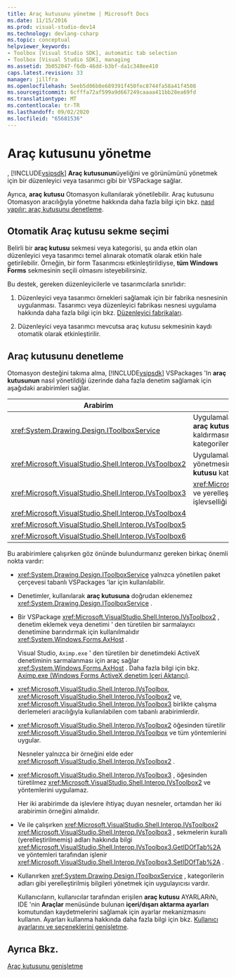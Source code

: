 ```yaml
---
title: Araç kutusunu yönetme | Microsoft Docs
ms.date: 11/15/2016
ms.prod: visual-studio-dev14
ms.technology: devlang-csharp
ms.topic: conceptual
helpviewer_keywords:
- Toolbox [Visual Studio SDK], automatic tab selection
- Toolbox [Visual Studio SDK], managing
ms.assetid: 3b052047-f6db-46dd-b3bf-da1c348ee410
caps.latest.revision: 33
manager: jillfra
ms.openlocfilehash: 5eeb5d06b0e689391f450fec8744fa58a41f4508
ms.sourcegitcommit: 6cfffa72af599a9d667249caaaa411bb28ea69fd
ms.translationtype: MT
ms.contentlocale: tr-TR
ms.lasthandoff: 09/02/2020
ms.locfileid: "65681536"
---
```

# <a name="managing-the-toolbox"></a>Araç kutusunu yönetme
, [!INCLUDE[vsipsdk](../includes/vsipsdk-md.md)] **Araç kutusunun**üyeliğini ve görünümünü yönetmek için bir düzenleyici veya tasarımcı gibi bir VSPackage sağlar.  
  
 Ayrıca, **araç kutusu** Otomasyon kullanılarak yönetilebilir. Araç kutusunu Otomasyon aracılığıyla yönetme hakkında daha fazla bilgi için bkz. [nasıl yapılır: araç kutusunu denetleme](https://msdn.microsoft.com/library/c9d8a18a-d2bc-43d4-a803-601bfc6a6599).  
  
## <a name="automatic-toolbox-tab-selection"></a>Otomatik Araç kutusu sekme seçimi  
 Belirli bir **araç kutusu** sekmesi veya kategorisi, şu anda etkin olan düzenleyici veya tasarımcı temel alınarak otomatik olarak etkin hale getirilebilir. Örneğin, bir form Tasarımcısı etkinleştirildiyse, **tüm Windows Forms** sekmesinin seçili olmasını isteyebilirsiniz.  
  
 Bu destek, gereken düzenleyicilerle ve tasarımcılarla sınırlıdır:  
  
1. Düzenleyici veya tasarımcı örnekleri sağlamak için bir fabrika nesnesinin uygulanması. Tasarımcı veya düzenleyici fabrikası nesnesi uygulama hakkında daha fazla bilgi için bkz. [Düzenleyici fabrikaları](../extensibility/editor-factories.md).  
  
2. Düzenleyici veya tasarımcı mevcutsa araç kutusu sekmesinin kaydı otomatik olarak etkinleştirilir.  
  
## <a name="controlling-the-toolbox"></a>Araç kutusunu denetleme  
 Otomasyon desteğini takıma alma, [!INCLUDE[vsipsdk](../includes/vsipsdk-md.md)] VSPackages 'In **araç kutusunun** nasıl yönetildiği üzerinde daha fazla denetim sağlamak için aşağıdaki arabirimleri sağlar.  
  
|Arabirim|Description|  
|---------------|-----------------|  
|<xref:System.Drawing.Design.IToolboxService>|Uygulamaların <xref:System.Drawing.Design.ToolboxItem> **araç kutusu**'ndan nesneleri yönetmesine, eklemesine ve kaldırmasına izin verir. Ayrıca görünüm ve **araç kutusu** kategorilerinin yapılandırılmasını da sunar.|  
|<xref:Microsoft.VisualStudio.Shell.Interop.IVsToolbox2>|Uygulamaların etkin tabanlı **araç kutusu** denetimlerini yönetmesine, eklemesine ve kaldırmasına izin verir ve **araç kutusu** kategorilerini ve görünümünü yapılandırır.|  
|<xref:Microsoft.VisualStudio.Shell.Interop.IVsToolbox3>|<xref:Microsoft.VisualStudio.Shell.Interop.IVsToolbox2>Kalıcılık ve yerelleştirme için kapsamlı destek sunarak içinde bulunan işlevselliği genişletir.|  
|<xref:Microsoft.VisualStudio.Shell.Interop.IVsToolbox4>||  
|<xref:Microsoft.VisualStudio.Shell.Interop.IVsToolbox5>||  
|<xref:Microsoft.VisualStudio.Shell.Interop.IVsToolbox6>||  
  
 Bu arabirimlere çalışırken göz önünde bulundurmanız gereken birkaç önemli nokta vardır:  
  
- <xref:System.Drawing.Design.IToolboxService> yalnızca yönetilen paket çerçevesi tabanlı VSPackages 'lar için kullanılabilir.  
  
- Denetimler, kullanılarak **araç kutusuna** doğrudan eklenemez <xref:System.Drawing.Design.IToolboxService> .  
  
- Bir VSPackage <xref:Microsoft.VisualStudio.Shell.Interop.IVsToolbox2> , denetim eklemek veya denetimi ' den türetilen bir sarmalayıcı denetimine barındırmak için kullanılmalıdır <xref:System.Windows.Forms.AxHost> .  
  
   Visual Studio, `Aximp.exe` ' den türetilen bir denetimdeki ActiveX denetiminin sarmalanması için araç sağlar <xref:System.Windows.Forms.AxHost> . Daha fazla bilgi için bkz. [Aximp.exe (Windows Forms ActiveX denetim Içeri Aktarıcı)](https://msdn.microsoft.com/library/482c0d83-7144-4497-b626-87d2351b78d0).  
  
- <xref:Microsoft.VisualStudio.Shell.Interop.IVsToolbox>, <xref:Microsoft.VisualStudio.Shell.Interop.IVsToolbox2> ve, <xref:Microsoft.VisualStudio.Shell.Interop.IVsToolbox3> birlikte çalışma derlemeleri aracılığıyla kullanılabilen com tabanlı arabirimlerdir.  
  
- <xref:Microsoft.VisualStudio.Shell.Interop.IVsToolbox2> öğesinden türetilir <xref:Microsoft.VisualStudio.Shell.Interop.IVsToolbox> ve tüm yöntemlerini uygular.  
  
   Nesneler yalnızca bir örneğini elde eder <xref:Microsoft.VisualStudio.Shell.Interop.IVsToolbox2> .  
  
- <xref:Microsoft.VisualStudio.Shell.Interop.IVsToolbox3> , öğesinden türetilmez <xref:Microsoft.VisualStudio.Shell.Interop.IVsToolbox2> ve yöntemlerini uygulamaz.  
  
   Her iki arabirimde da işlevlere ihtiyaç duyan nesneler, ortamdan her iki arabirimin örneğini almalıdır.  
  
- Ve ile çalışırken <xref:Microsoft.VisualStudio.Shell.Interop.IVsToolbox2> <xref:Microsoft.VisualStudio.Shell.Interop.IVsToolbox3> , sekmelerin kurallı (yerelleştirilmemiş) adları hakkında bilgi <xref:Microsoft.VisualStudio.Shell.Interop.IVsToolbox3.GetIDOfTab%2A> ve yöntemleri tarafından işlenir <xref:Microsoft.VisualStudio.Shell.Interop.IVsToolbox3.SetIDOfTab%2A> .  
  
- Kullanırken <xref:System.Drawing.Design.IToolboxService> , kategorilerin adları gibi yerelleştirilmiş bilgileri yönetmek için uygulayıcısı vardır.  
  
  Kullanıcıların, kullanıcılar tarafından erişilen **araç kutusu** AYARLARıNı, IDE 'nin **Araçlar** menüsünde bulunan **içeri/dışarı aktarma ayarları** komutundan kaydetmelerini sağlamak için ayarlar mekanizmasını kullanın. Ayarları kullanma hakkında daha fazla bilgi için bkz. [Kullanıcı ayarlarını ve seçeneklerini genişletme](../extensibility/extending-user-settings-and-options.md).  
  
## <a name="see-also"></a>Ayrıca Bkz.  
 [Araç kutusunu genişletme](../misc/extending-the-toolbox.md)
